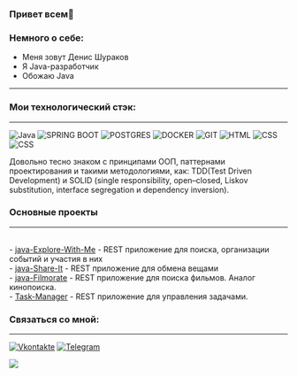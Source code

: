### Привет всем👋 

### Немного о себе:
- Меня зовут Денис Шураков 
- Я Java-разработчик
- Обожаю Java
---

<!--
**Gidrosliv/Gidrosliv** is a ✨ _special_ ✨ repository because its `README.md` (this file) appears on your GitHub profile.

Here are some ideas to get you started:

- 🔭 I’m currently working on ...
- 🌱 I’m currently learning ...
- 👯 I’m looking to collaborate on ...
- 🤔 I’m looking for help with ...
- 💬 Ask me about ...
- 📫 How to reach me: ...
- 😄 Pronouns: ...
- ⚡ Fun fact: ...
-->

### Мои технологический стэк:
---

![Java](https://img.shields.io/badge/-Java-003f5c?style=for-the-badge&logo=appveyor) ![SPRING BOOT](https://img.shields.io/badge/-SPRING_BOOT-003f5c?style=for-the-badge&logo=appveyor) ![POSTGRES](https://img.shields.io/badge/-POSTGRES-003f5c?style=for-the-badge&logo=appveyor) ![DOCKER](https://img.shields.io/badge/-DOCKER-003f5c?style=for-the-badge&logo=appveyor) ![GIT](https://img.shields.io/badge/-GIT-003f5c?style=for-the-badge&logo=appveyor) ![HTML](https://img.shields.io/badge/-HTML-003f5c?style=for-the-badge&logo=appveyor) ![CSS](https://img.shields.io/badge/-CSS-003f5c?style=for-the-badge&logo=appveyor) ![CSS](https://img.shields.io/badge/-CSS-003f5c?style=for-the-badge&logo=appveyor) 


Довольно тесно знаком с принципами ООП, паттернами проектирования и такими методологиями, как: TDD(Test 
Driven Development) и SOLID (single responsibility, open–closed, Liskov substitution, interface segregation и dependency inversion). 

### Основные проекты
---

<br>- [java-Explore-With-Me](https://github.com/devShurakov/java-Explore-With-Me) - REST приложение для поиска, организации событий и участия в них
<br>- [java-Share-It](https://github.com/devShurakov/java-Share-It) - REST приложение для обмена вещами
<br>- [java-Filmorate](https://github.com/devShurakov/java-Filmo-Rate) - REST приложение для поиска фильмов. Аналог кинопоиска.
<br>- [Task-Manager](https://github.com/devShurakov/java-Task-Manager) - REST приложение для управления задачами.

### Связаться со мной:
---
[![Vkontakte](https://img.shields.io/badge/-Vkontakte-003f5c?style=for-the-badge&logo=Vk)]([https://vk.com/web.step](https://vk.com/id143555790)) [![Telegram](https://img.shields.io/badge/-Telegram-003f5c?style=for-the-badge&logo=TG)](https://t.me/uncledens)


![](https://komarev.com/ghpvc/?username=devShurakov&style=for-the-badge	)
